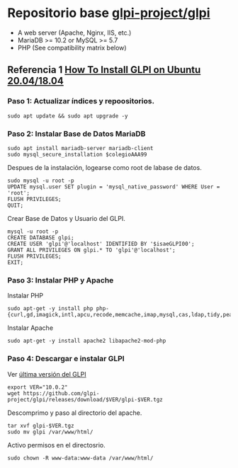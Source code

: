 # Repositorio base [glpi-project/glpi](https://github.com/glpi-project/glpi)

- A web server (Apache, Nginx, IIS, etc.)
- MariaDB >= 10.2 or MySQL >= 5.7
- PHP (See compatibility matrix below)


## Referencia 1 [How To Install GLPI on Ubuntu 20.04/18.04](https://computingforgeeks.com/how-to-install-glpi-on-ubuntu-linux/)

### Paso 1: Actualizar índices y repoositorios.
    
    sudo apt update && sudo apt upgrade -y

### Paso 2: Instalar Base de Datos MariaDB

    sudo apt install mariadb-server mariadb-client
    sudo mysql_secure_installation $colegioAAA99

Despues de la instalación, logearse como root de labase de datos.

    sudo mysql -u root -p
    UPDATE mysql.user SET plugin = 'mysql_native_password' WHERE User = 'root';
    FLUSH PRIVILEGES;
    QUIT;
    
Crear Base de Datos y Usuario del GLPI.

    mysql -u root -p
    CREATE DATABASE glpi;
    CREATE USER 'glpi'@'localhost' IDENTIFIED BY '$isaeGLPI00';
    GRANT ALL PRIVILEGES ON glpi.* TO 'glpi'@'localhost';
    FLUSH PRIVILEGES;
    EXIT;    

### Paso 3: Instalar PHP y Apache

Instalar PHP

    sudo apt-get -y install php php-{curl,gd,imagick,intl,apcu,recode,memcache,imap,mysql,cas,ldap,tidy,pear,xmlrpc,pspell,gettext,mbstring,json,iconv,xml,gd,xsl}

Instalar Apache  
    
    sudo apt-get -y install apache2 libapache2-mod-php

### Paso 4: Descargar e instalar GLPI

Ver [última versión del GLPI](https://glpi-project.org/downloads/) 
        
    export VER="10.0.2"
    wget https://github.com/glpi-project/glpi/releases/download/$VER/glpi-$VER.tgz

Descomprimo y paso al directorio del apache.   
    
    tar xvf glpi-$VER.tgz
    sudo mv glpi /var/www/html/
    
Activo permisos en el directosrio.

    sudo chown -R www-data:www-data /var/www/html/
       

